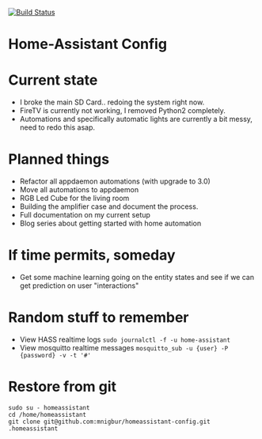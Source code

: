 [![Build Status](https://travis-ci.org/mnigbur/homeassistant-config.svg?branch=master)](https://travis-ci.org/mnigbur/homeassistant-config)
# Home-Assistant Config

# Current state
* I broke the main SD Card.. redoing the system right now.
* FireTV is currently not working, I removed Python2 completely.
* Automations and specifically automatic lights are currently a bit messy, need to redo this asap.

# Planned things
* Refactor all appdaemon automations (with upgrade to 3.0)
* Move all automations to appdaemon
* RGB Led Cube for the living room
* Building the amplifier case and document the process.
* Full documentation on my current setup
* Blog series about getting started with home automation

# If time permits, someday
* Get some machine learning going on the entity states and see if we can get prediction on user "interactions"

# Random stuff to remember
* View HASS realtime logs `sudo journalctl -f -u home-assistant`
* View mosquitto realtime messages `mosquitto_sub -u {user} -P {password} -v -t '#'`

# Restore from git
```
sudo su - homeassistant
cd /home/homeassistant
git clone git@github.com:mnigbur/homeassistant-config.git .homeassistant
```

